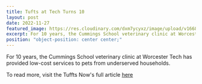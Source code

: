 ```yaml
---
title: Tufts at Tech Turns 10
layout: post
date: 2022-11-27
featured_image: https://res.cloudinary.com/dxm7ycyxz/image/upload/v1668016902/2022/04/220428_kayla_sample_dog-768x512_xrbqjv.jpg
excerpt: For 10 years, the Cummings School veterinary clinic at Worcester Tech has provided low-cost services to pets from underserved households.
position: "object-position: center center;"
---
```


For 10 years, the Cummings School veterinary clinic at Worcester Tech has provided low-cost services to pets from underserved households.

To read more, visit the Tuffts Now's full article [here](https://now.tufts.edu/2022/04/28/tufts-tech-turns-10)